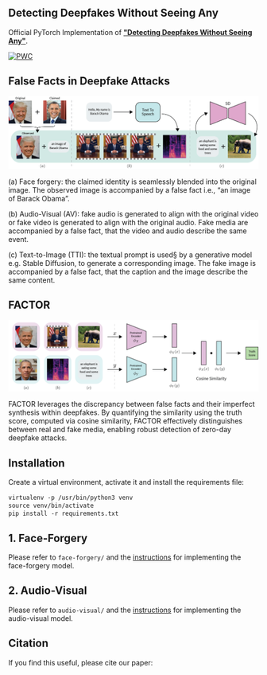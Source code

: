 ## Detecting Deepfakes Without Seeing Any

Official PyTorch Implementation of [**"Detecting Deepfakes Without Seeing Any"**](https://arxiv.org/pdf/2311.01458.pdf).

[![PWC](https://img.shields.io/endpoint.svg?url=https://paperswithcode.com/badge/detecting-deepfakes-without-seeing-any/deepfake-detection-on-fakeavceleb-1)](https://paperswithcode.com/sota/deepfake-detection-on-fakeavceleb-1?p=detecting-deepfakes-without-seeing-any)

## False Facts in Deepfake Attacks
![False facts](./figures/alignment.png)

(a) Face forgery: the claimed identity is seamlessly blended
into the original image. The observed image is accompanied by a false fact i.e., “an image of Barack
Obama”. 

(b) Audio-Visual (AV): fake audio is generated to align with the original video or fake
video is generated to align with the original audio. Fake media are accompanied by a false fact, that
the video and audio describe the same event. 

(c) Text-to-Image (TTI): the textual prompt is used§
by a generative model e.g. Stable Diffusion, to generate a corresponding image. The fake image is
accompanied by a false fact, that the caption and the image describe the same content.

## FACTOR

![FACTOR](./figures/fact_verification.png)

FACTOR leverages the
discrepancy between false facts and their imperfect synthesis within deepfakes. By quantifying the
similarity using the truth score, computed via cosine similarity, FACTOR effectively distinguishes
between real and fake media, enabling robust detection of zero-day deepfake attacks.

## Installation
Create a virtual environment, activate it and install the requirements file:
```
virtualenv -p /usr/bin/python3 venv
source venv/bin/activate
pip install -r requirements.txt
```

## 1. Face-Forgery
Please refer to `face-forgery/` and the [instructions](./face-forgery/README.md) for implementing the face-forgery model.

## 2. Audio-Visual
Please refer to `audio-visual/` and the [instructions](./audio-visual/README.md) for implementing the audio-visual model.



## Citation
If you find this useful, please cite our paper:
```

```
